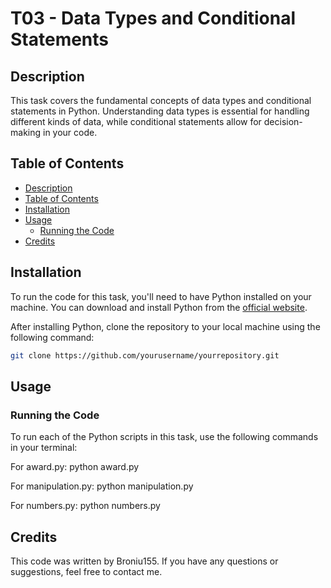 # T03 - Data Types and Conditional Statements

## Description
This task covers the fundamental concepts of data types and conditional statements in Python. Understanding data types is essential for handling different kinds of data, while conditional statements allow for decision-making in your code.

## Table of Contents
- [Description](#description)
- [Table of Contents](#table-of-contents)
- [Installation](#installation)
- [Usage](#usage)
  - [Running the Code](#running-the-code)
- [Credits](#credits)

## Installation
To run the code for this task, you'll need to have Python installed on your machine. You can download and install Python from the [official website](https://www.python.org/downloads/).

After installing Python, clone the repository to your local machine using the following command:
```sh
git clone https://github.com/yourusername/yourrepository.git
```

## Usage
### Running the Code
To run each of the Python scripts in this task, use the following commands in your terminal:

For award.py:
python award.py

For manipulation.py:
python manipulation.py

For numbers.py:
python numbers.py

## Credits
This code was written by Broniu155. If you have any questions or suggestions, feel free to contact me.

